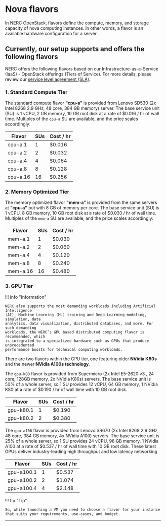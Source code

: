 # Nova flavors

In NERC OpenStack, flavors define the compute, memory, and storage capacity of
nova computing instances. In other words, a flavor is an available hardware
configuration for a server.

## Currently, our setup supports and offers the following flavors

NERC offers the following flavors based on our Infrastructure-as-a-Service
(IaaS) - OpenStack offerings (Tiers of Service). For more details, please review
our [service level agreement (SLA)](https://docs.google.com/document/d/1qIk5t-MpW88XvL_U8jzYa6rZg-TiuaeQQEqy9UwCIRI/edit#).

### 1. Standard Compute Tier

The standard compute flavor **"cpu-a"** is provided from Lenovo SD530 (2x Intel 8268
2.9 GHz, 48 core, 384 GB memory) server. The base service unit (SU) is 1 vCPU,
2 GB memory, 10 GB root disk at a rate of $0.016 / hr of wall time.  Multiples of
the `cpu-a` SU are available, and the price scales accordingly:

| Flavor        | SUs    | Cost / hr    |
|---------------|--------|--------------|
| cpu-a.1       | 1      | $0.016       |
| cpu-a.2       | 2      | $0.032       |
| cpu-a.4       | 4      | $0.064       |
| cpu-a.8       | 8      | $0.128       |
| cpu-a.16      | 16     | $0.256       |

### 2. Memory Optimized Tier

The memory optimized flavor **"mem-a"** is provided from the same servers at **"cpu-a"**
but with 8 GB of memory per core. The base service unit (SU) is 1 vCPU, 8 GB
memory, 10 GB root disk at a rate of $0.030 / hr of wall time. Multiples of
the `mem-a` SU are available, and the price scales accordingly:

| Flavor        | SUs    | Cost / hr    |
|---------------|--------|--------------|
| mem-a.1       | 1      | $0.030       |
| mem-a.2       | 2      | $0.060       |
| mem-a.4       | 4      | $0.120       |
| mem-a.8       | 8      | $0.240       |
| mem-a.16      | 16     | $0.480       |

### 3. GPU Tier

!!! info "Information"

    NERC also supports the most demanding workloads including Artificial Intelligence
    (AI), Machine Learning (ML) training and Deep Learning modeling, simulation, data
    analytics, data visualization, distributed databases, and more. For such demanding
    workloads, the NERC’s GPU based distributed computing flavor is recommended, which
    is integrated to a specialized hardware such as GPUs that produce unprecedented
    performance boosts for technical computing workloads.

There are two flavors within the GPU tier, one featuring older **NVidia K80s**
and the newer **NVidia A100s technology**.

The `gpu-k80` flavor is provided from Supermicro (2x Intel E5-2620 v3 , 24 core,
128GB  memory, 2x NVidia K80s) servers. The base service unit is 50% of a whole
server, so 1 SU provides 12 vCPU, 64 GB memory, 1 NVidia K80 at a rate of
$0.190 /  hr of wall time with 10 GB root disk.

| Flavor        | SUs    | Cost / hr    |
|---------------|--------|--------------|
| gpu-k80.1     | 1      | $0.190       |
| gpu-k80.2     | 2      | $0.380       |

The `gpu-a100` flavor is provided from Lenovo SR670 (2x Intel 8268 2.9 GHz, 48
core, 384 GB memory, 4x NVidia A100) servers. The base service unit is 25% of a
whole server, so 1 SU provides 24 vCPU, 96 GB memory, 1 NVidia A100 at a rate of
$0.537 / hr of wall time with 10 GB root disk. These latest GPUs deliver
industry-leading high throughput and low latency networking.

| Flavor        | SUs    | Cost / hr    |
|---------------|--------|--------------|
| gpu-a100.1    | 1      | $0.537       |
| gpu-a100.2    | 2      | $1.074       |
| gpu-a100.4    | 4      | $2.148       |

!!! tip "Tip"

    So, while launching a VM you need to choose a flavor for your instance that suits your requirements, use-cases, and budget.

---
